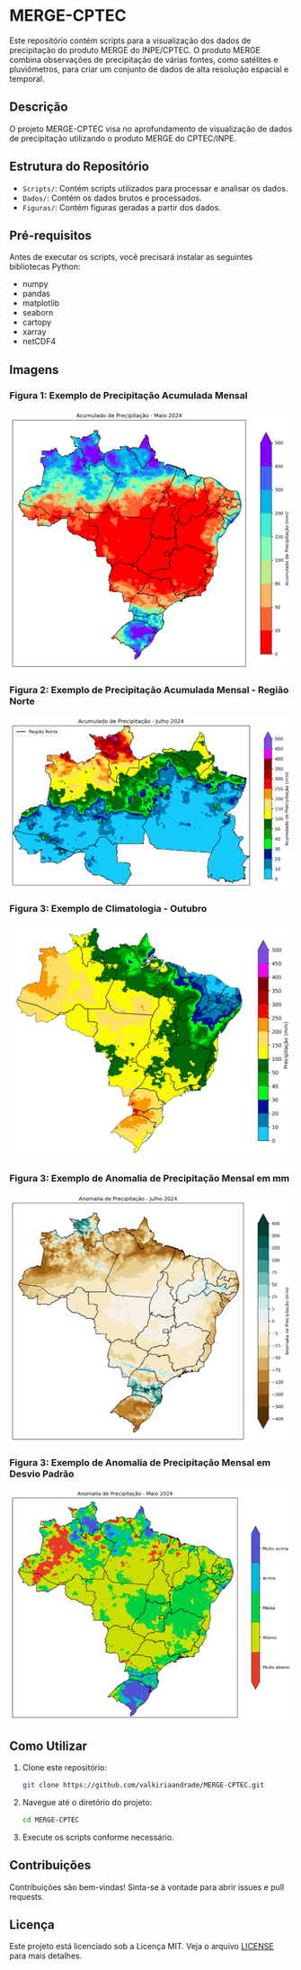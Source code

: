 # MERGE-CPTEC

Este repositório contém scripts para a visualização dos dados de precipitação do produto MERGE do INPE/CPTEC. O produto MERGE combina observações de precipitação de várias fontes, como satélites e pluviômetros, para criar um conjunto de dados de alta resolução espacial e temporal.

## Descrição

O projeto MERGE-CPTEC visa no aprofundamento de visualização de dados de precipitação utilizando o produto MERGE do CPTEC/INPE. 

## Estrutura do Repositório

- `Scripts/`: Contém scripts utilizados para processar e analisar os dados.
- `Dados/`: Contém os dados brutos e processados.
- `Figuras/`: Contém figuras geradas a partir dos dados.

## Pré-requisitos

Antes de executar os scripts, você precisará instalar as seguintes bibliotecas Python:

- numpy
- pandas
- matplotlib
- seaborn
- cartopy
- xarray
- netCDF4
  
## Imagens

### Figura 1: Exemplo de Precipitação Acumulada Mensal

![Precipitação Acumulada mensal](Figuras/Acum_PRP_Mai_2024.png)

### Figura 2: Exemplo de Precipitação Acumulada Mensal - Região Norte

![Precipitação scumulada mensal - norte](Figuras/Acum_PRP_Jul_2024_Norte.png)

### Figura 3: Exemplo de Climatologia - Outubro

![Climatologia](Figuras/climatologia_PRP_outubro.png)

### Figura 3: Exemplo de Anomalia de Precipitação Mensal em mm

![Anomalia mm](Figuras/anomalia_precipitacao_julho_2024.png)

### Figura 3: Exemplo de Anomalia de Precipitação Mensal em Desvio Padrão

![Anomalia desvio padrão](Figuras/brasil_anom_mai2.png)

## Como Utilizar

1. Clone este repositório:
    ```bash
    git clone https://github.com/valkiriaandrade/MERGE-CPTEC.git
    ```

2. Navegue até o diretório do projeto:
    ```bash
    cd MERGE-CPTEC
    ```

3. Execute os scripts conforme necessário.

## Contribuições

Contribuições são bem-vindas! Sinta-se à vontade para abrir issues e pull requests.

## Licença

Este projeto está licenciado sob a Licença MIT. Veja o arquivo [LICENSE](LICENSE) para mais detalhes.

